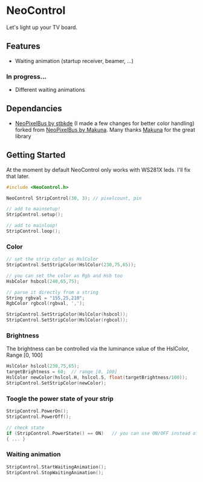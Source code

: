 # NeoControl

Let's light up your TV board.

## Features
+ Waiting animation (startup receiver, beamer, ...)

### In progress...
+ Different waiting animations

## Dependancies
+ [NeoPixelBus by stbkde](https://github.com/stbkde/NeoPixelBus) (I made a few changes for better color handling) forked from [NeoPixelBus by Makuna](https://github.com/Makuna/NeoPixelBus). Many thanks [Makuna](https://github.com/Makuna) for the great library
  
## Getting Started
At the moment by default NeoControl only works with WS281X leds. I'll fix that later.

```c++
#include <NeoControl.h>

NeoControl StripControl(30, 3); // pixelcount, pin

// add to mainsetup!
StripControl.setup();

// add to mainloop!
StripControl.loop();
```
### Color
```c++
// set the strip color as HslColor
StripControl.SetStripColor(HslColor(230,75,65));

// you can set the color as Rgb and Hsb too
HsbColor hsbcol(240,65,75);

// parse it directly from a string
String rgbval = "155,25,210";
RgbColor rgbcol(rgbval, ',');

StripControl.SetStripColor(HslColor(hsbcol));
StripControl.SetStripColor(HslColor(rgbcol));
```
### Brightness

The brightness can be controlled via the luminance value of the HslColor, Range [0, 100]
```c++
HslColor hslcol(230,75,65);
targetBrightness = 60;  // range [0, 100]
HslColor newColor(hslcol.H, hslcol.S, float(targetBrightness/100));
StripControl.SetStripColor(newColor);
```
### Toogle the power state of your strip 
```c++
StripControl.PowerOn();
StripControl.PowerOff();

// check state    
if (StripControl.PowerState() == ON)   // you can use ON/OFF instead of true/false
{ ... }
```
### Waiting animation
```c++
StripControl.StartWaitingAnimation();
StripControl.StopWaitingAnimation();
```
